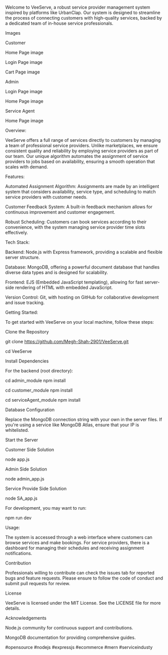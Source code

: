 Welcome to VeeServe, a robust service provider management system inspired by platforms like UrbanClap. Our system is designed to streamline the process of connecting customers with high-quality services, backed by a dedicated team of in-house service professionals.

Images

Customer

Home Page image

Login Page image

Cart Page image

Admin

Login Page image

Home Page image

Service Agent

Home Page image

Overview:

VeeServe offers a full range of services directly to customers by managing a team of professional service providers. Unlike marketplaces, we ensure consistent quality and reliability by employing service providers as part of our team. Our unique algorithm automates the assignment of service providers to jobs based on availability, ensuring a smooth operation that scales with demand.

Features:

Automated Assignment Algorithm: Assignments are made by an intelligent system that considers availability, service type, and scheduling to match service providers with customer needs.

Customer Feedback System: A built-in feedback mechanism allows for continuous improvement and customer engagement.

Robust Scheduling: Customers can book services according to their convenience, with the system managing service provider time slots effectively.

Tech Stack:

Backend: Node.js with Express framework, providing a scalable and flexible server structure.

Database: MongoDB, offering a powerful document database that handles diverse data types and is designed for scalability.

Frontend: EJS (Embedded JavaScript templating), allowing for fast server-side rendering of HTML with embedded JavaScript.

Version Control: Git, with hosting on GitHub for collaborative development and issue tracking.

Getting Started:

To get started with VeeServe on your local machine, follow these steps:

Clone the Repository

git clone https://github.com/Megh-Shah-2901/VeeServe.git

cd VeeServe

Install Dependencies

For the backend (root directory):

cd admin_module npm install

cd customer_module npm install

cd serviceAgent_module npm install

Database Configuration

Replace the MongoDB connection string with your own in the server files. If you're using a service like MongoDB Atlas, ensure that your IP is whitelisted.

Start the Server

Customer Side Solution

node app.js

Admin Side Solution

node admin_app.js

Service Provide Side Solution

node SA_app.js

For development, you may want to run:

npm run dev

Usage:

The system is accessed through a web interface where customers can browse services and make bookings. For service providers, there is a dashboard for managing their schedules and receiving assignment notifications.

Contribution

Professionals willing to contribute can check the issues tab for reported bugs and feature requests. Please ensure to follow the code of conduct and submit pull requests for review.

License

VeeServe is licensed under the MIT License. See the LICENSE file for more details.

Acknowledgements

Node.js community for continuous support and contributions.

MongoDB documentation for providing comprehensive guides.

#opensource #nodejs #expressjs #ecommerce #mern #serviceindusty

